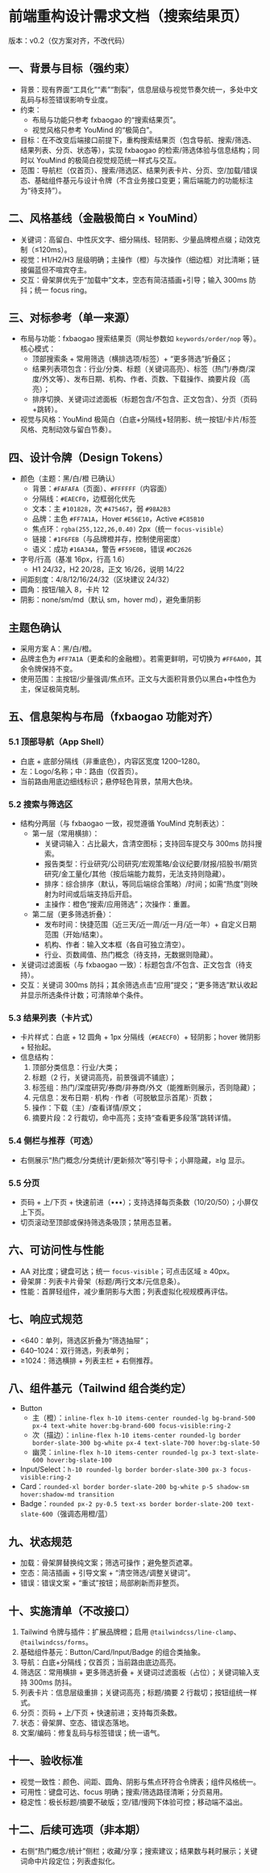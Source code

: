 # 前端重构设计需求文档（搜索结果页）

版本：v0.2（仅方案对齐，不改代码）

## 一、背景与目标（强约束）
- 背景：现有界面“工具化”“素”“割裂”，信息层级与视觉节奏欠统一，多处中文乱码与标签错误影响专业度。
- 约束：
  - 布局与功能只参考 fxbaogao 的“搜索结果页”。
  - 视觉风格只参考 YouMind 的“极简白”。
- 目标：在不改变后端接口前提下，重构搜索结果页（包含导航、搜索/筛选、结果列表、分页、状态等），实现 fxbaogao 的检索/筛选体验与信息结构；同时以 YouMind 的极简白视觉规范统一样式与交互。
- 范围：导航栏（仅首页）、搜索/筛选区、结果列表卡片、分页、空/加载/错误态、基础组件基元与设计令牌（不含业务接口变更；需后端能力的功能标注为“待支持”）。

## 二、风格基线（金融极简白 × YouMind）
- 关键词：高留白、中性灰文字、细分隔线、轻阴影、少量品牌橙点缀；动效克制（≤120ms）。
- 视觉：H1/H2/H3 层级明确；主操作（橙）与次操作（细边框）对比清晰；链接偏蓝但不喧宾夺主。
- 交互：骨架屏优先于“加载中”文本，空态有简洁插画+引导；输入 300ms 防抖；统一 focus ring。

## 三、对标参考（单一来源）
- 布局与功能：fxbaogao 搜索结果页（网址参数如 `keywords/order/nop` 等）。核心模式：
  - 顶部搜索条 + 常用筛选（横排选项/标签）+ “更多筛选”折叠区；
  - 结果列表项包含：行业/分类、标题（关键词高亮）、标签（热门/券商/深度/外文等）、发布日期、机构、作者、页数、下载操作、摘要片段（高亮）；
  - 排序切换、关键词过滤面板（标题包含/不包含、正文包含）、分页（页码+跳转）。
- 视觉与风格：YouMind 极简白（白底+分隔线+轻阴影、统一按钮/卡片/标签风格、克制动效与留白节奏）。

## 四、设计令牌（Design Tokens）
- 颜色（主题：黑/白/橙 已确认）
  - 背景：`#FAFAFA`（页面）、`#FFFFFF`（内容面）
  - 分隔线：`#EAECF0`，边框弱化优先
  - 文本：主 `#101828`，次 `#475467`，弱 `#98A2B3`
  - 品牌：主色 `#FF7A1A`，Hover `#E56E10`，Active `#C85B10`
  - 焦点环：`rgba(255,122,26,0.40)` 2px（统一 `focus-visible`）
  - 链接：`#1F6FEB`（与品牌橙并存，控制使用密度）
  - 语义：成功 `#16A34A`，警告 `#F59E0B`，错误 `#DC2626`
- 字号/行高（基准 16px，行高 1.6）
  - H1 24/32，H2 20/28，正文 16/26，说明 14/22
- 间距刻度：4/8/12/16/24/32（区块建议 24/32）
- 圆角：按钮/输入 8，卡片 12
- 阴影：none/sm/md（默认 sm，hover md），避免重阴影

## 主题色确认
- 采用方案 A：黑/白/橙。
- 品牌主色为 `#FF7A1A`（更柔和的金融橙）。若需更鲜明，可切换为 `#FF6A00`，其余令牌保持不变。
- 使用范围：主按钮/少量强调/焦点环。正文与大面积背景仍以黑白+中性色为主，保证极简克制。

## 五、信息架构与布局（fxbaogao 功能对齐）
### 5.1 顶部导航（App Shell）
- 白底 + 底部分隔线（非重底色），内容区宽度 1200–1280。
- 左：Logo/名称；中：路由（仅首页）。
- 当前路由用底边细线标识；悬停轻色背景，禁用大色块。

### 5.2 搜索与筛选区
- 结构分两层（与 fxbaogao 一致，视觉遵循 YouMind 克制表达）：
  - 第一层（常用横排）：
    - 关键词输入：占比最大，含清空图标；支持回车提交与 300ms 防抖搜索。
    - 报告类型：行业研究/公司研究/宏观策略/会议纪要/财报/招股书/期货研究/金工量化/其他（按后端能力裁剪，无法支持则隐藏）。
    - 排序：综合排序（默认，等同后端综合策略）/时间；如需“热度”则映射为时间或后端支持后开启。
    - 主操作：橙色“搜索/应用筛选”；次操作：重置。
  - 第二层（更多筛选折叠）：
    - 发布时间：快捷范围（近三天/近一周/近一月/近一年）+ 自定义日期范围（开始/结束）。
    - 机构、作者：输入文本框（各自可独立清空）。
    - 行业、页数阈值、热门概念（待支持，无数据则隐藏）。
- 关键词过滤面板（与 fxbaogao 一致）：标题包含/不包含、正文包含（待支持）。
- 交互：关键词 300ms 防抖；其余筛选点击“应用”提交；“更多筛选”默认收起并显示所选条件计数；可清除单个条件。

### 5.3 结果列表（卡片式）
- 卡片样式：白底 + 12 圆角 + 1px 分隔线（`#EAECF0`）+ 轻阴影；hover 微阴影 + 轻抬起。
- 信息结构：
  1) 顶部分类信息：行业/大类；
  2) 标题（2 行，关键词高亮，前景强调不铺底）；
  3) 标签组：热门/深度研究/券商/非券商/外文（能推断则展示，否则隐藏）；
  4) 元信息：发布日期 · 机构 · 作者（可脱敏显示首尾）· 页数；
  5) 操作：下载（主）/查看详情/原文；
  6) 摘要片段：2 行裁切，命中高亮；支持“查看更多段落”跳转详情。

### 5.4 侧栏与推荐（可选）
- 右侧展示“热门概念/分类统计/更新频次”等引导卡；小屏隐藏，≥lg 显示。

### 5.5 分页
- 页码 + 上/下页 + 快速前进（•••）；支持选择每页条数（10/20/50）；小屏仅上下页。
- 切页滚动至顶部或保持筛选条吸顶；禁用态显著。

## 六、可访问性与性能
- AA 对比度；键盘可达；统一 `focus-visible`；可点击区域 ≥ 40px。
- 骨架屏：列表卡片骨架（标题/两行文本/元信息条）。
- 性能：首屏轻组件，减少重阴影与大图；列表虚拟化视规模再评估。

## 七、响应式规范
- <640：单列，筛选区折叠为“筛选抽屉”；
- 640–1024：双行筛选，列表单列；
- ≥1024：筛选横排 + 列表主栏 + 右侧推荐。

## 八、组件基元（Tailwind 组合类约定）
- Button
  - 主（橙）：`inline-flex h-10 items-center rounded-lg bg-brand-500 px-4 text-white hover:bg-brand-600 focus-visible:ring-2`
  - 次（描边）：`inline-flex h-10 items-center rounded-lg border border-slate-300 bg-white px-4 text-slate-700 hover:bg-slate-50`
  - 幽灵：`inline-flex h-10 items-center rounded-lg px-3 text-slate-600 hover:bg-slate-100`
- Input/Select：`h-10 rounded-lg border border-slate-300 px-3 focus-visible:ring-2`
- Card：`rounded-xl border border-slate-200 bg-white p-5 shadow-sm hover:shadow-md transition`
- Badge：`rounded px-2 py-0.5 text-xs border border-slate-200 text-slate-600`（强调态用橙/蓝）

## 九、状态规范
- 加载：骨架屏替换纯文案；筛选可操作；避免整页遮罩。
- 空态：简洁插画 + 引导文案 + “清空筛选/调整关键词”。
- 错误：错误文案 + “重试”按钮；局部刷新而非整页。

## 十、实施清单（不改接口）
1) Tailwind 令牌与插件：扩展品牌橙；启用 `@tailwindcss/line-clamp`、`@tailwindcss/forms`。
2) 基础组件基元：Button/Card/Input/Badge 的组合类抽象。
3) 导航：白底+分隔线；仅首页；当前路由底边高亮。
4) 筛选区：常用横排 + 更多筛选折叠 + 关键词过滤面板（占位）；关键词输入支持 300ms 防抖。
5) 列表卡片：信息层级重排；关键词高亮；标题/摘要 2 行裁切；按钮组统一样式。
6) 分页：页码 + 上/下页 + 快速前进；支持每页条数。
7) 状态：骨架屏、空态、错误态落地。
8) 文案/编码：修复乱码与标签错误；统一语气。

## 十一、验收标准
- 视觉一致性：颜色、间距、圆角、阴影与焦点环符合令牌表；组件风格统一。
- 可用性：键盘可达、focus 明确；搜索/筛选路径清晰；分页易用。
- 稳定性：极长标题/摘要不破版；空/错/慢网下体验可控；移动端不溢出。

## 十二、后续可选项（非本期）
- 右侧“热门概念/统计”侧栏；收藏/分享；搜索建议；结果数与耗时展示；关键词命中片段定位；列表虚拟化。

